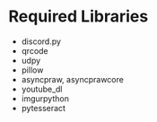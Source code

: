 # Required Libraries
- discord.py
- qrcode
- udpy
- pillow
- asyncpraw, asyncprawcore
- youtube_dl
- imgurpython
- pytesseract
